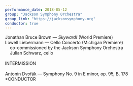 ```yaml
---
performance_date: 2018-05-12
group: "Jackson Symphony Orchestra"
group_link: "https://jacksonsymphony.org"
conductor: true
---
```

Jonathan Bruce Brown — _Skyward!_ (World Premiere)<br/>
Lowell Liebermann — Cello Concerto (Michigan Premiere)<br/>
&nbsp;&nbsp;&nbsp;&nbsp;co-commissioned by the Jackson Symphony Orchestra<br/>
&nbsp;&nbsp;&nbsp;&nbsp;Julian Schwarz, cello<br/>
<br/>
INTERMISSION<br/>
<br/>
Antonín Dvořák — Symphony No. 9 in E minor, op. 95, B. 178<br/>
*CONDUCTOR
